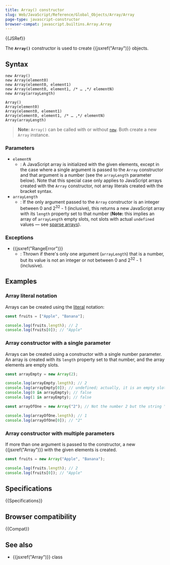```yaml
---
title: Array() constructor
slug: Web/JavaScript/Reference/Global_Objects/Array/Array
page-type: javascript-constructor
browser-compat: javascript.builtins.Array.Array
---
```


{{JSRef}}

The **`Array()`** constructor is used to create {{jsxref("Array")}} objects.

## Syntax

```js-nolint
new Array()
new Array(element0)
new Array(element0, element1)
new Array(element0, element1, /* … ,*/ elementN)
new Array(arrayLength)

Array()
Array(element0)
Array(element0, element1)
Array(element0, element1, /* … ,*/ elementN)
Array(arrayLength)
```

> **Note:** `Array()` can be called with or without [`new`](/en-US/docs/Web/JavaScript/Reference/Operators/new). Both create a new `Array` instance.

### Parameters

- `elementN`
  - : A JavaScript array is initialized with the given elements, except in the case where
    a single argument is passed to the `Array` constructor and that argument is
    a number (see the `arrayLength` parameter below). Note that this special case only
    applies to JavaScript arrays created with the `Array` constructor, not
    array literals created with the bracket syntax.
- `arrayLength`
  - : If the only argument passed to the `Array` constructor is an integer
    between 0 and 2<sup>32</sup> - 1 (inclusive), this returns a new JavaScript array with
    its `length` property set to that number (**Note:** this
    implies an array of `arrayLength` empty slots, not slots with actual
    `undefined` values — see [sparse arrays](/en-US/docs/Web/JavaScript/Guide/Indexed_collections#sparse_arrays)).

### Exceptions

- {{jsxref("RangeError")}}
  - : Thrown if there's only one argument (`arrayLength`) that is a number, but its value is not an integer or not between 0 and 2<sup>32</sup> - 1 (inclusive).

## Examples

### Array literal notation

Arrays can be created using the [literal](/en-US/docs/Web/JavaScript/Guide/Grammar_and_types#array_literals)
notation:

```js
const fruits = ["Apple", "Banana"];

console.log(fruits.length); // 2
console.log(fruits[0]); // "Apple"
```

### Array constructor with a single parameter

Arrays can be created using a constructor with a single number parameter. An array is created with
its `length` property set to that number, and the array elements are empty
slots.

```js
const arrayEmpty = new Array(2);

console.log(arrayEmpty.length); // 2
console.log(arrayEmpty[0]); // undefined; actually, it is an empty slot
console.log(0 in arrayEmpty); // false
console.log(1 in arrayEmpty); // false
```

```js
const arrayOfOne = new Array("2"); // Not the number 2 but the string "2"

console.log(arrayOfOne.length); // 1
console.log(arrayOfOne[0]); // "2"
```

### Array constructor with multiple parameters

If more than one argument is passed to the constructor, a new {{jsxref("Array")}} with
the given elements is created.

```js
const fruits = new Array("Apple", "Banana");

console.log(fruits.length); // 2
console.log(fruits[0]); // "Apple"
```

## Specifications

{{Specifications}}

## Browser compatibility

{{Compat}}

## See also

- {{jsxref("Array")}} class
